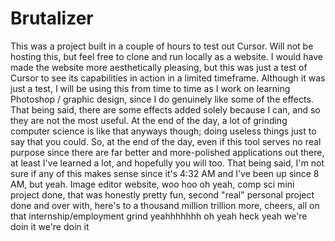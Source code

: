 # Brutalizer

This was a project built in a couple of hours to test out Cursor.
Will not be hosting this, but feel free to clone and run locally as a website.
I would have made the website more aesthetically pleasing, but this was just a 
test of Cursor to see its capabilities in action in a limited timeframe.
Although it was just a test, I will be using this from time to time
as I work on learning Photoshop / graphic design, since I do
genuinely like some of the effects. That being said,
there are some effects added solely because I can, and so
they are not the most useful. At the end of the day, a lot of grinding
computer science is like that anyways though; doing useless things
just to say that you could. So, at the end of the day, even if this
tool serves no real purpose since there are far better and more-polished
applications out there, at least I've learned a lot, and hopefully you
will too. That being said, I'm not sure if any of this makes sense
since it's 4:32 AM and I've been up since 8 AM, but yeah.
Image editor website, woo hoo oh yeah, comp sci mini project done,
that was honestly pretty fun, second "real" personal project done and
over with, here's to a thousand million trillion more, cheers,
all on that internship/employment grind yeahhhhhhh oh yeah heck yeah we're doin it we're doin it

